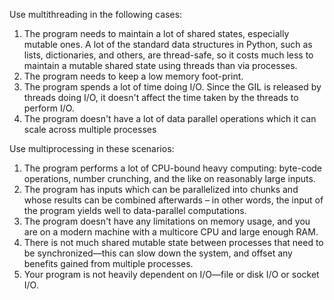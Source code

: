 Use multithreading in the following cases:

1. The program needs to maintain a lot of shared states, especially mutable ones.
 A lot of the standard data structures in Python, such as lists, dictionaries, and others, are thread-safe, so it costs
  much less to maintain a mutable shared state using threads than via processes.
2. The program needs to keep a low memory foot-print.
3. The program spends a lot of time doing I/O. Since the GIL is released by threads doing I/O,
 it doesn't affect the time taken by the threads to perform I/O.
4. The program doesn't have a lot of data parallel operations which it can scale across multiple processes



Use multiprocessing in these scenarios:

1. The program performs a lot of CPU-bound heavy computing: byte-code operations, number crunching,
 and the like on reasonably large inputs.
2. The program has inputs which can be parallelized into chunks and whose results can be combined afterwards
 – in other words, the input of the program yields well to data-parallel computations.
3. The program doesn't have any limitations on memory usage, and you are on a modern machine with
 a multicore CPU and large enough RAM.
4. There is not much shared mutable state between processes that need to be synchronized—this
 can slow down the system, and offset any benefits gained from multiple processes.
5. Your program is not heavily dependent on I/O—file or disk I/O or socket I/O.